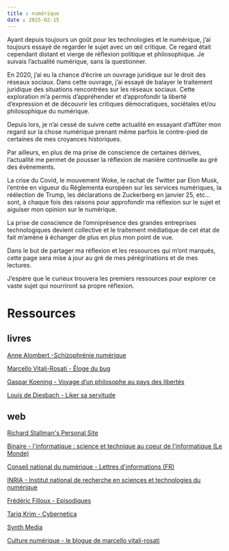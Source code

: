 ```yaml
---
title : numérique
date : 2025-02-15
---
```


Ayant depuis toujours un goût pour les technologies et le numérique, j’ai toujours essayé de regarder le sujet avec un œil critique. Ce regard était cependant distant et vierge de réflexion politique et philosophique. Je suivais l’actualité numérique, sans la questionner. 

En 2020, j’ai eu la chance d’écrire un ouvrage juridique sur le droit des réseaux sociaux. Dans cette ouvrage, j’ai essayé de balayer le traitement juridique des situations rencontrées sur les réseaux sociaux. Cette exploration m’a permis d’appréhender et d’approfondir la liberté d’expression et de découvrir les critiques démocratiques, sociétales et/ou philosophique du numérique.

Depuis lors, je n’ai cessé de suivre cette actualité en essayant d’affûter mon regard sur la chose numérique prenant même parfois le contre-pied de certaines de mes croyances historiques. 

Par ailleurs, en plus de ma prise de conscience de certaines dérives, l’actualité me permet de pousser la réflexion de manière continuelle au gré des évènements. 

La crise du Covid, le mouvement Woke, le rachat de Twitter par Elon Musk, l’entrée en vigueur du Réglementa européen sur les services numériques, la réélection de Trump, les déclarations de Zuckerberg en janvier 25, etc… sont, à chaque fois des raisons pour approfondir ma réflexion sur le sujet et aiguiser mon opinion sur le numérique. 

La prise de conscience de l’omniprésence des grandes entreprises technologiques devient collective et le traitement médiatique de cet état de fait m’amène à échanger de plus en plus mon point de vue. 

Dans le but de partager ma réflexion et les ressources qui m’ont marqués, cette page sera mise à jour au gré de mes pérégrinations et de mes lectures. 

J’espère que le curieux trouvera les premiers ressources pour explorer ce vaste sujet qui nourriront sa propre réflexion. 

# Ressources

## livres

[Anne Alombert -Schizophrénie numérique](https://www.editions-allia.com/fr/livre/961/schizophrenie-numerique)

[Marcello Vitali-Rosati - Éloge du bug](https://www.editions-zones.fr/livres/eloge-du-bug)

[Gaspar Koening - Voyage d’un philosophe au pays des libertés](https://editions-observatoire.com/livre/Voyages-d%27un-philosophe-aux-pays-des-libertes/176) 

[Louis de Diesbach -  Liker sa servitude](https://fypeditions.com/liker-sa-servitude) 

## web

[Richard Stallman's Personal Site](https://stallman.org/) 

[Binaire - l'informatique : science et technique au coeur de l'informatique (Le Monde)](https://www.lemonde.fr/blog/binaire/) 

[Conseil national du numérique - Lettres d'informations (FR)](https://cnnumerique.fr/lettres-dinformations)

[INRIA - Institut national de recherche en sciences et technologies du numérique ](https://inria.fr/fr/actualites-recherche-savoir-numerique)

[Frédéric Filloux - Episodiques](https://www.episodiqu.es/)

[Tariq Krim - Cybernetica](https://www.cybernetica.fr/tag/newsletter/) 

[Synth Media](https://synthmedia.fr/) 

[Culture numérique - le blogue de marcello vitali-rosati](https://blog.sens-public.org/marcellovitalirosati/)

